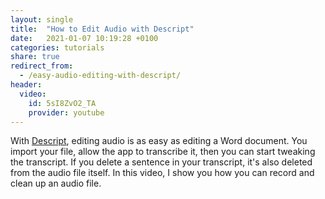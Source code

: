 ```yaml
---
layout: single
title:  "How to Edit Audio with Descript"
date:   2021-01-07 10:19:28 +0100
categories: tutorials
share: true
redirect_from:
  - /easy-audio-editing-with-descript/
header:
  video:
    id: 5sI8ZvO2_TA
    provider: youtube
---
```


With [Descript](https://www.descript.com), editing audio is as easy as editing a Word document. You import your file, allow the app to transcribe it, then you can start tweaking the transcript. If you delete a sentence in your transcript, it's also deleted from the audio file itself. In this video, I show you how you can record and clean up an audio file.